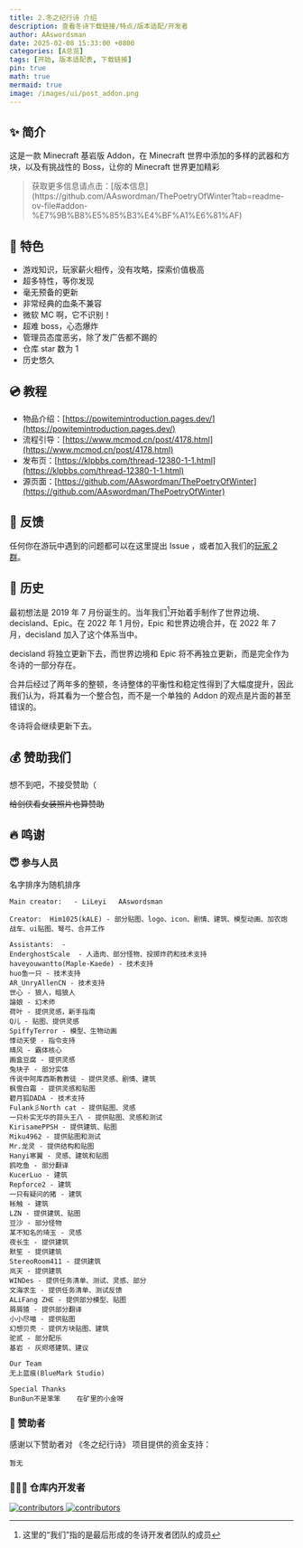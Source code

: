 ```yaml
---
title: 2.冬之纪行诗 介绍
description: 查看冬诗下载链接/特点/版本适配/开发者
author: AAswordsman
date: 2025-02-08 15:33:00 +0800
categories: [A总览]
tags: [开始, 版本适配表, 下载链接]
pin: true
math: true
mermaid: true
image: /images/ui/post_addon.png
---
```


## ✨ 简介

这是一款 Minecraft 基岩版 Addon，在 Minecraft 世界中添加的多样的武器和方块，以及有挑战性的 Boss，让你的 Minecraft 世界更加精彩

<blockquote class="prompt-info" markdown="1">
获取更多信息请点击：[版本信息](https://github.com/AAswordman/ThePoetryOfWinter?tab=readme-ov-file#addon-%E7%9B%B8%E5%85%B3%E4%BF%A1%E6%81%AF)
</blockquote>

## 🎨 特色

- 游戏知识，玩家薪火相传，没有攻略，探索价值极高
- 超多特性，等你发现
- 毫无预备的更新
- 非常经典的血条不兼容
- 微软 MC 啊，它不识别！
- 超难 boss，心态爆炸
- 管理员态度恶劣，除了发广告都不踢的
- 仓库 star 数为 1
- 历史悠久

## 💿 教程

- 物品介绍：[https://powitemintroduction.pages.dev/](https://powitemintroduction.pages.dev/)
- 流程引导：[https://www.mcmod.cn/post/4178.html](https://www.mcmod.cn/post/4178.html)
- 发布页：[https://klpbbs.com/thread-12380-1-1.html](https://klpbbs.com/thread-12380-1-1.html)
- 源页面：[https://github.com/AAswordman/ThePoetryOfWinter](https://github.com/AAswordman/ThePoetryOfWinter)

## 💬 反馈

任何你在游玩中遇到的问题都可以在这里提出 Issue ，或者加入我们的[玩家 2 群](https://qm.qq.com/q/baQx43gfIc)。

## 📖 历史

最初想法是 2019 年 7 月份诞生的。当年我们[^1]开始着手制作了世界边境、decisland、Epic。在 2022 年 1 月份，Epic 和世界边境合并，在 2022 年 7 月，decisland 加入了这个体系当中。

decisland 将独立更新下去，而世界边境和 Epic 将不再独立更新，而是完全作为冬诗的一部分存在。

合并后经过了两年多的整顿，冬诗整体的平衡性和稳定性得到了大幅度提升，因此我们认为，将其看为一个整合包，而不是一个单独的 Addon 的观点是片面的甚至错误的。

冬诗将会继续更新下去。

## 💰 赞助我们

想不到吧，不接受赞助（

~~给剑侠看女装照片也算赞助~~

## 🔥 鸣谢

### 😇 参与人员

名字排序为随机排序

```
Main creator:   - LiLeyi   AAswordsman

Creator:  Him1025(kALE) - 部分贴图、logo、icon、剧情、建筑、模型动画、加农炮战车、ui贴图、弩弓、合并工作

Assistants:  -
EnderghostScale  - 人造肉、部分怪物、投掷炸药和技术支持
haveyouwantto(Maple-Kaede) - 技术支持
huo鱼一只 - 技术支持
AR_UnryAllenCN - 技术支持
世心 - 狼人，暗狼人
論娘 - 幻术师
荷叶 - 提供灵感，新手指南
Q儿 - 贴图、提供灵感
SpiffyTerror - 模型、生物动画
悸动天使 - 指令支持
晴风 - 霸体核心
画盒豆腐 - 提供灵感
兔块子 - 部分实体
传说中阿库西斯教教徒 - 提供灵感、剧情、建筑
枫雪白霜 - 提供灵感和贴图
碧月狐DADA - 技术支持
Fulank彡North cat - 提供贴图、灵感
一只朴实无华的蒜头王八 - 提供贴图、灵感和测试
KirisamePPSH - 提供建筑、贴图
Miku4962 - 提供贴图和测试
Mr.龙灵 - 提供结构和贴图
Hanyi寒翼 - 灵感、建筑和贴图
鸥吃鱼 - 部分翻译
KucerLuo - 建筑
Repforce2 - 建筑
一只有疑问的猪 - 建筑
枨触 - 建筑
LZN - 提供建筑、贴图
豆沙 - 部分怪物
某不知名的琦玉 - 灵感
夜长生 - 提供建筑
默笙 - 提供建筑
StereoRoom411 - 提供建筑
岚天 - 提供建筑
WINDes - 提供任务清单、测试、灵感、部分
文海求生 - 提供任务清单、测试反馈
ALiFang ZHE - 提供部分模型、贴图
屑屑猹 - 提供部分翻译
小小尽喵 - 提供贴图
幻想贝壳 - 提供方块贴图、建筑
驼贰 - 部分配乐
基岩 - 灰烬塔建筑、建议

Our Team
无上蓝痕(BlueMark Studio)

Special Thanks
BunBun不是笨笨    在矿里的小金呀
```

### 🤑 赞助者

感谢以下赞助者对 《冬之纪行诗》 项目提供的资金支持：

```
暂无
```

### 🧑🏻‍💻 仓库内开发者

<a href="https://github.com/AAswordman/ThePoetryOfWinter/graphs/contributors">
  <img src="https://contrib.rocks/image?repo=AAswordman/ThePoetryOfWinter&max=1000" alt="contributors" />
</a>

<a href="https://github.com/AAswordman/ExcellentMInecraftscripts/graphs/contributors">
  <img src="https://contrib.rocks/image?repo=AAswordman/ExcellentMInecraftscripts&max=1000" alt="contributors" />
</a>

[^1]: 这里的“我们”指的是最后形成的冬诗开发者团队的成员
